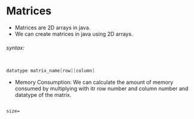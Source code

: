 # Matrices

- Matrices are 2D arrays in java.
- We can create matrices in java using 2D arrays.

###### syntax:

```java

datatype matrix_name[row][column]

```

- Memory Consumption: We can calculate the amount of memory consumed by multiplying with itr row number and column number and datatype of the matrix.

```text

size=
